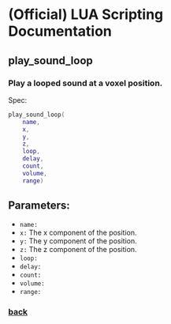 
# (Official) LUA Scripting Documentation

## play_sound_loop

### Play a looped sound at a voxel position.

Spec:
```lua
play_sound_loop(
	name,
	x,
	y,
	z,
	loop,
	delay,
	count,
	volume,
	range)
```
## Parameters:
- `name:` 
- `x:` The x component of the position.
- `y:` The y component of the position.
- `z:` The z component of the position.
- `loop:` 
- `delay:` 
- `count:` 
- `volume:` 
- `range:` 
### [back](../sound)
